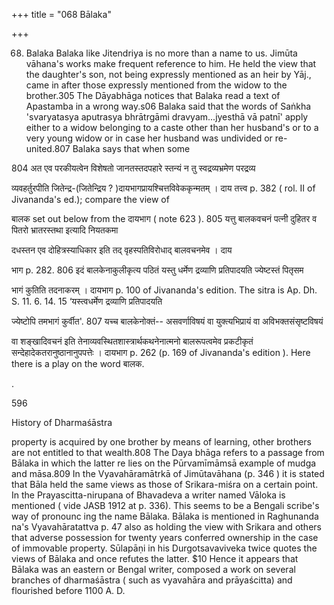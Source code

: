 +++
title = "068 Bālaka"

+++

68. Balaka Balaka like Jitendriya is no more than a name to us. Jimūta vāhana's works make frequent reference to him. He held the view that the daughter's son, not being expressly mentioned as an heir by Yāj., came in after those expressly mentioned from the widow to the brother.305 The Dāyabhāga notices that Balaka read a text of Apastamba in a wrong way.s06 Balaka said that the words of Saṅkha 'svaryatasya aputrasya bhrātrgāmi dravyam...jyesthā vā patnī' apply either to a widow belonging to a caste other than her husband's or to a very young widow or in case her husband was undivided or re-united.807 Balaka says that when some 

804 अत एव परकीयत्वेन विशेषतो जानतस्तदपहारे स्तन्यं न तु स्वद्रव्यभ्रमेण परद्रव्य 

व्यवहर्तुरपीति जितेन्द्र-(जितेन्द्रिय ? )दायभागप्रायश्चित्तविवेककृन्मतम् । दाय तत्त्व p. 382 ( rol. II of Jivananda's ed.); compare the view of 

बालक set out below from the दायभाग ( note 623 ). 805 यत्तु बालकवचनं पत्नी दुहितर व पितरो भ्रातरस्तथा इत्यादि नियतकमा 

दधस्तन एव दोहित्रस्याधिकार इति तद् वृहस्पतिविरोधाद् बालवचनमेव । दाय 

भाग p. 282. 806 इदं बालकेनाकुलीकृत्य पठितं यस्तु धर्मेण द्रव्याणि प्रतिपादयति ज्येष्टस्तं पितृसम 

भागं कुतिति तदनाकरम् । दायभाग p. 100 of Jivananda's edition. The sitra is Ap. Dh. S. 11. 6. 14. 15 ‘यस्त्वधर्मेण द्रव्याणि प्रतिपादयति 

ज्येष्टोपि तमभागं कुर्वीत'. 807 यच्च बालकेनोक्तं-- असवर्णाविषयं वा युक्त्यभिप्रायं वा अविभक्तसंसृष्टविषयं 

वा शङ्खादिवचनं इति तेनाव्यवस्थितशास्त्रार्थकथनेनात्मनो बालरूपत्वमेव प्रकटीकृतं सन्देहादेकतरानुष्ठानानुपपत्तेः । दायभाग p. 262 (p. 169 of Jivananda's edition ). Here there is a play on the word बालक. 

. 

596 

History of Dharmaśāstra 

property is acquired by one brother by means of learning, other brothers are not entitled to that wealth.808 The Daya bhāga refers to a passage from Bālaka in which the latter re lies on the Pūrvamīmāmsā example of mudga and māsa.809 In the Vyavahāramātrkā of Jimūtavāhana (p. 346 ) it is stated that Bāla held the same views as those of Srikara-miśra on a certain point. In the Prayascitta-nirupana of Bhavadeva a writer named Vāloka is mentioned ( vide JASB 1912 at p. 336). This seems to be a Bengali scribe's way of pronounc ing the name Bālaka. Bālaka is mentioned in Raghunanda na's Vyavahāratattva p. 47 also as holding the view with Srikara and others that adverse possession for twenty years conferred ownership in the case of immovable property. Sūlapāṇi in his Durgotsavaviveka twice quotes the views of Bālaka and once refutes the latter. $10 Hence it appears that Bālaka was an eastern or Bengal writer, composed a work on several branches of dharmaśāstra ( such as vyavahāra and prāyaścitta) and flourished before 1100 A. D. 
